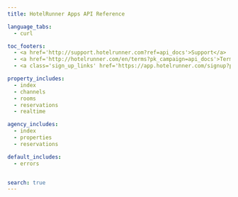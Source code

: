 ```yaml
---
title: HotelRunner Apps API Reference

language_tabs:
  - curl

toc_footers:
  - <a href='http://support.hotelrunner.com?ref=api_docs'>Support</a>
  - <a href='http://hotelrunner.com/en/terms?pk_campaign=api_docs'>Terms & Conditions</a>
  - <a class='sign_up_links' href='https://app.hotelrunner.com/signup?pk_campaign=api_docs'><span>SIGN UP FREE</span></a>

property_includes:
  - index
  - channels
  - rooms
  - reservations
  - realtime

agency_includes:
  - index
  - properties
  - reservations

default_includes:
  - errors


search: true
---
```



